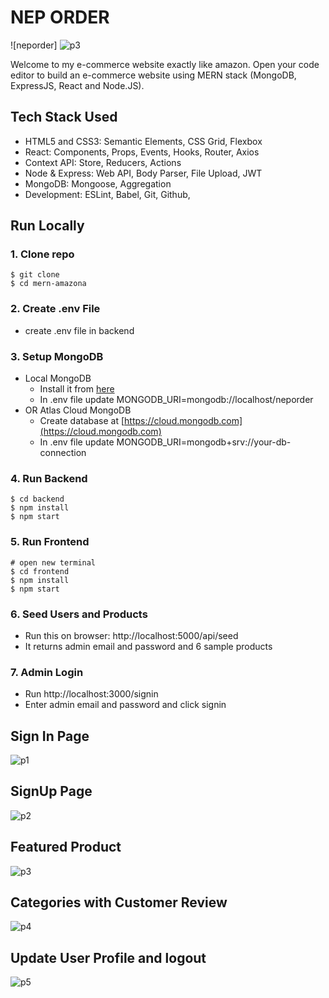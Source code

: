 # NEP ORDER

![neporder] ![p3](https://github.com/BibekRegmi9/E-Commerce-web-app/assets/47585371/517f933a-ffd9-4ccf-a11d-ff48db78301f)




Welcome to my e-commerce website exactly like amazon. Open your code editor to build an e-commerce website using MERN stack (MongoDB, ExpressJS, React and Node.JS).


## Tech Stack Used

- HTML5 and CSS3: Semantic Elements, CSS Grid, Flexbox
- React: Components, Props, Events, Hooks, Router, Axios
- Context API: Store, Reducers, Actions
- Node & Express: Web API, Body Parser, File Upload, JWT
- MongoDB: Mongoose, Aggregation
- Development: ESLint, Babel, Git, Github,


## Run Locally

### 1. Clone repo

```
$ git clone 
$ cd mern-amazona
```

### 2. Create .env File

- create .env file in backend

### 3. Setup MongoDB

- Local MongoDB
  - Install it from [here](https://www.mongodb.com/try/download/community)
  - In .env file update MONGODB_URI=mongodb://localhost/neporder
- OR Atlas Cloud MongoDB
  - Create database at [https://cloud.mongodb.com](https://cloud.mongodb.com)
  - In .env file update MONGODB_URI=mongodb+srv://your-db-connection

### 4. Run Backend

```
$ cd backend
$ npm install
$ npm start
```

### 5. Run Frontend

```
# open new terminal
$ cd frontend
$ npm install
$ npm start
```

### 6. Seed Users and Products

- Run this on browser: http://localhost:5000/api/seed
- It returns admin email and password and 6 sample products

### 7. Admin Login

- Run http://localhost:3000/signin
- Enter admin email and password and click signin


## Sign In Page
![p1](https://github.com/BibekRegmi9/E-Commerce-web-app/assets/47585371/cd340054-eb29-4810-95f6-02018d84b08a)



## SignUp Page
![p2](https://github.com/BibekRegmi9/E-Commerce-web-app/assets/47585371/193ad912-d734-4518-839c-9e0aafb5a9af)


## Featured Product
![p3](https://github.com/BibekRegmi9/E-Commerce-web-app/assets/47585371/d6d85653-e24a-4152-977b-233ac8d42032)


## Categories with Customer Review
![p4](https://github.com/BibekRegmi9/E-Commerce-web-app/assets/47585371/cb5ca9ca-7499-40ae-970c-371b45013761)


## Update User Profile and logout
![p5](https://github.com/BibekRegmi9/E-Commerce-web-app/assets/47585371/06933709-4523-4070-be70-5f839e3d422c)
